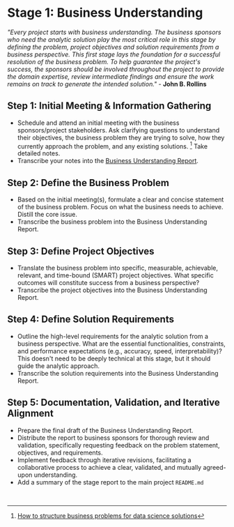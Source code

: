 # Stage 1: Business Understanding
_"Every project starts with business understanding. The business sponsors who need the analytic solution play the most critical role in this stage by defining the problem, project objectives and solution requirements from a business perspective. This first stage lays the foundation for a successful resolution of the business problem. To help guarantee the project's success, the sponsors should be involved throughout the project to provide the domain expertise, review intermediate findings and ensure the work remains on track to generate the intended solution."_ - **John B. Rollins**

## Step 1: Initial Meeting & Information Gathering
* Schedule and attend an initial meeting with the business sponsors/project stakeholders. Ask clarifying questions to understand their objectives, the business problem they are trying to solve, how they currently approach the problem, and any existing solutions. [^1] Take detailed notes. 
* Transcribe your notes into the [Business Understanding Report](./references/01_business_understanding_report.md).

## Step 2: Define the Business Problem
* Based on the initial meeting(s), formulate a clear and concise statement of the business problem. Focus on what the business needs to achieve. Distill the core issue.
* Transcribe the business problem into the Business Understanding Report.

## Step 3: Define Project Objectives 
* Translate the business problem into specific, measurable, achievable, relevant, and time-bound (SMART) project objectives. What specific outcomes will constitute success from a business perspective?
* Transcribe the project objectives into the Business Understanding Report.

## Step 4: Define Solution Requirements
* Outline the high-level requirements for the analytic solution from a business perspective. What are the essential functionalities, constraints, and performance expectations (e.g., accuracy, speed, interpretability)? This doesn't need to be deeply technical at this stage, but it should guide the analytic approach.
* Transcribe the solution requirements into the Business Understanding Report.

## Step 5: Documentation, Validation, and Iterative Alignment
* Prepare the final draft of the Business Understanding Report.
* Distribute the report to business sponsors for thorough review and validation, specifically requesting feedback on the problem statement, objectives, and requirements.
* Implement feedback through iterative revisions, facilitating a collaborative process to achieve a clear, validated, and mutually agreed-upon understanding.
* Add a summary of the stage report to the main project `README.md` 

<br>  

[^1]: [How to structure business problems for data science solutions](https://towardsdatascience.com/how-to-structure-business-problems-for-data-science-solutions-d7d8a645fb75/)